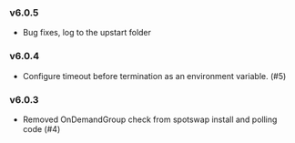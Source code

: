 ### v6.0.5

- Bug fixes, log to the upstart folder

### v6.0.4

- Configure timeout before termination as an environment variable. (#5)

### v6.0.3

- Removed OnDemandGroup check from spotswap install and polling code (#4)
